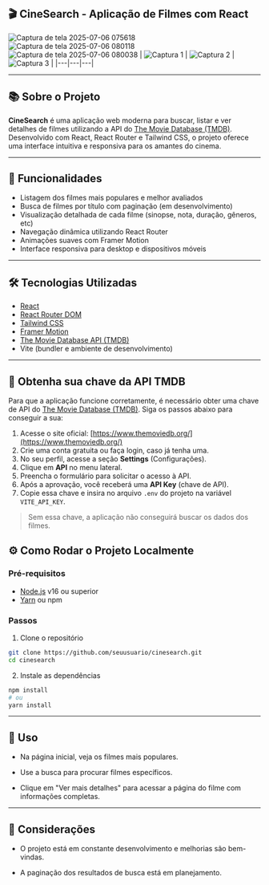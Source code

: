 ## 🎬 CineSearch - Aplicação de Filmes com React
![Captura de tela 2025-07-06 075618](https://github.com/user-attachments/assets/7929009d-db58-4fbd-b2f4-5018b0cf3656)
![Captura de tela 2025-07-06 080118](https://github.com/user-attachments/assets/1e80402c-5f92-4aac-9f4e-3542c647eaef)
![Captura de tela 2025-07-06 080038](https://github.com/user-attachments/assets/5b9bdcc8-5e0c-4335-a97a-b36f5cef1fa0)
| ![Captura 1](https://github.com/user-attachments/assets/969f36e4-0046-4a8e-b38d-0da8967eef43) | ![Captura 2](https://github.com/user-attachments/assets/0b6c6066-8f85-41d4-b9fa-e69844db90ad) | ![Captura 3](https://github.com/user-attachments/assets/75a4e515-8f7e-4878-ad0c-c2ca1df833fa) |
|---|---|---|


---

## 📚 Sobre o Projeto

**CineSearch** é uma aplicação web moderna para buscar, listar e ver detalhes de filmes utilizando a API do [The Movie Database (TMDB)](https://www.themoviedb.org/). Desenvolvido com React, React Router e Tailwind CSS, o projeto oferece uma interface intuitiva e responsiva para os amantes do cinema.

---

## 🚀 Funcionalidades

- Listagem dos filmes mais populares e melhor avaliados  
- Busca de filmes por título com paginação (em desenvolvimento)  
- Visualização detalhada de cada filme (sinopse, nota, duração, gêneros, etc)  
- Navegação dinâmica utilizando React Router  
- Animações suaves com Framer Motion  
- Interface responsiva para desktop e dispositivos móveis  

---

## 🛠 Tecnologias Utilizadas

- [React](https://reactjs.org/)  
- [React Router DOM](https://reactrouter.com/)  
- [Tailwind CSS](https://tailwindcss.com/)  
- [Framer Motion](https://www.framer.com/motion/)  
- [The Movie Database API (TMDB)](https://www.themoviedb.org/documentation/api)  
- Vite (bundler e ambiente de desenvolvimento)  

---
## 🔑 Obtenha sua chave da API TMDB

Para que a aplicação funcione corretamente, é necessário obter uma chave de API do [The Movie Database (TMDB)](https://www.themoviedb.org/). Siga os passos abaixo para conseguir a sua:

1. Acesse o site oficial: [https://www.themoviedb.org/](https://www.themoviedb.org/)  
2. Crie uma conta gratuita ou faça login, caso já tenha uma.  
3. No seu perfil, acesse a seção **Settings** (Configurações).  
4. Clique em **API** no menu lateral.  
5. Preencha o formulário para solicitar o acesso à API.  
6. Após a aprovação, você receberá uma **API Key** (chave de API).  
7. Copie essa chave e insira no arquivo `.env` do projeto na variável `VITE_API_KEY`.

> Sem essa chave, a aplicação não conseguirá buscar os dados dos filmes.

## ⚙️ Como Rodar o Projeto Localmente

### Pré-requisitos

- [Node.js](https://nodejs.org/) v16 ou superior  
- [Yarn](https://yarnpkg.com/) ou npm  

### Passos

1. Clone o repositório  
```bash
git clone https://github.com/seuusuario/cinesearch.git
cd cinesearch
```
2. Instale as dependências
```bash
npm install
# ou
yarn install
```
---

## 📖 Uso

- Na página inicial, veja os filmes mais populares.

- Use a busca para procurar filmes específicos.

- Clique em "Ver mais detalhes" para acessar a página do filme com informações completas.

---

## 📝 Considerações

- O projeto está em constante desenvolvimento e melhorias são bem-vindas.

- A paginação dos resultados de busca está em planejamento.

